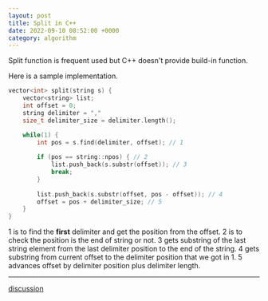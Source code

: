 ```yaml
---
layout: post
title: Split in C++
date: 2022-09-10 08:52:00 +0000
category: algorithm
---
```


Split function is frequent used but C++ doesn't provide build-in function.

Here is a sample implementation.

```c++
vector<int> split(string s) {
    vector<string> list;
    int offset = 0;
    string delimiter = ","
    size_t delimiter_size = delimiter.length();

    while(1) {
        int pos = s.find(delimiter, offset); // 1
            
        if (pos == string::npos) { // 2
            list.push_back(s.substr(offset)); // 3
            break;
        }
        
        list.push_back(s.substr(offset, pos - offset)); // 4
        offset = pos + delimiter_size; // 5
    }
}
```

1 is to find the **first** delimiter and get the position from the offset.
2 is to check the position is the end of string or not.
3 gets substring of the last string element from the last delimiter position to the end of the string.
4 gets substring from current offset to the delimiter position that we got in 1.
5 advances offset by delimiter position plus delimiter length.




---
[discussion](https://github.com/junkpiano/til/issues/23)
